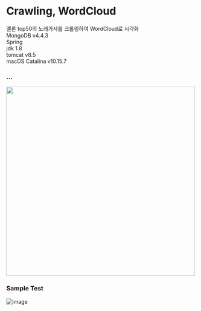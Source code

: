 # Crawling, WordCloud

멜론 top50의 노래가사를 크롤링하여 WordCloud로 시각화   
MongoDB v4.4.3     
Spring   
jdk 1.8   
tomcat v8.5   
macOS Catalina v10.15.7   
   
### ...
<img src="https://user-images.githubusercontent.com/62678380/109316942-785dc600-788f-11eb-8a91-24722fe3c537.png" width="500">
   
### Sample Test
![image](https://user-images.githubusercontent.com/62678380/107290500-fb1e0d00-6aa9-11eb-8174-e763b4141f51.png)


